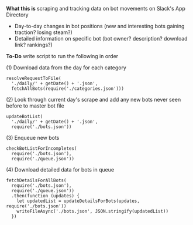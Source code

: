 **What this is**
scraping and tracking data on bot movements on Slack's App Directory

- Day-to-day changes in bot positions (new and interesting bots gaining traction? losing steam?)
- Detailed information on specific bot (bot owner? description? download link? rankings?)

**To-Do**
write script to run the following in order

(1) Download data from the day for each category
```
resolveRequestToFile(
  './daily/' + getDate() + '.json', 
  fetchAllBots(require('./categories.json')))
```

(2) Look through current day's scrape and add any new bots never seen before to master bot file
```
updateBotList(
  './daily/' + getDate() + '.json', 
  require('./bots.json'))
```

(3) Enqueue new bots 
```
checkBotListForIncompletes(
  require('./bots.json'), 
  require('./queue.json'))
```

(4) Download detailed data for bots in queue
```
fetchDetailsForAllBots(
  require('./bots.json'), 
  require('./queue.json')) 
  .then(function (updates) { 
    let updatedList = updateDetailsForBots(updates, require('./bots.json'))
    writeFileAsync('./bots.json', JSON.stringify(updatedList)) 
  })